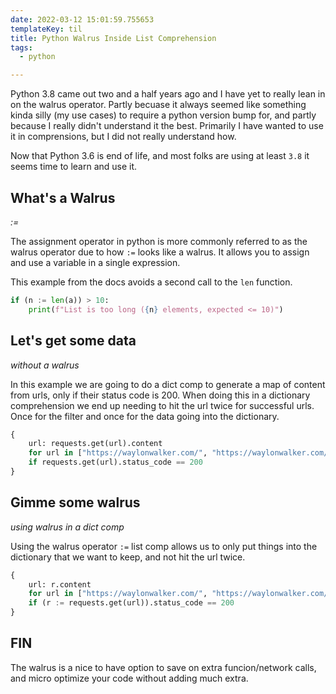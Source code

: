 ```yaml
---
date: 2022-03-12 15:01:59.755653
templateKey: til
title: Python Walrus Inside List Comprehension
tags:
  - python

---
```


Python 3.8 came out two and a half years ago and I have yet to really lean in
on the walrus operator.  Partly becuase it always seemed like something kinda
silly (my use cases) to require a python version bump for, and partly because I
really didn't understand it the best.  Primarily I have wanted to use it in
comprensions, but I did not really understand how.

Now that Python 3.6 is end of life, and most folks are using at least `3.8` it
seems time to learn and use it.

## What's a Walrus
_:=_

The assignment operator in python is more commonly referred to as the walrus
operator due to how `:=` looks like a walrus.  It allows you to assign and use
a variable in a single expression.

This example from the docs avoids a second call to the `len` function.

``` python
if (n := len(a)) > 10:
    print(f"List is too long ({n} elements, expected <= 10)")
```

## Let's get some data
_without a walrus_

In this example we are going to do a dict comp to generate a map of content
from urls, only if their status code is 200.  When doing this in a dictionary
comprehension we end up needing to hit the url twice for successful urls. Once
for the filter and once for the data going into the dictionary.

``` python
{
    url: requests.get(url).content
    for url in ["https://waylonwalker.com/", "https://waylonwalker.com/broken"]
    if requests.get(url).status_code == 200
}
```

## Gimme some walrus
_using walrus in a dict comp_

Using the walrus operator `:=` list comp allows us to only put things into the
dictionary that we want to keep, and not hit the url twice.

``` python
{
    url: r.content
    for url in ["https://waylonwalker.com/", "https://waylonwalker.com/broken"]
    if (r := requests.get(url)).status_code == 200
}
```

## FIN

The walrus is a nice to have option to save on extra funcion/network calls, and
micro optimize your code without adding much extra.
